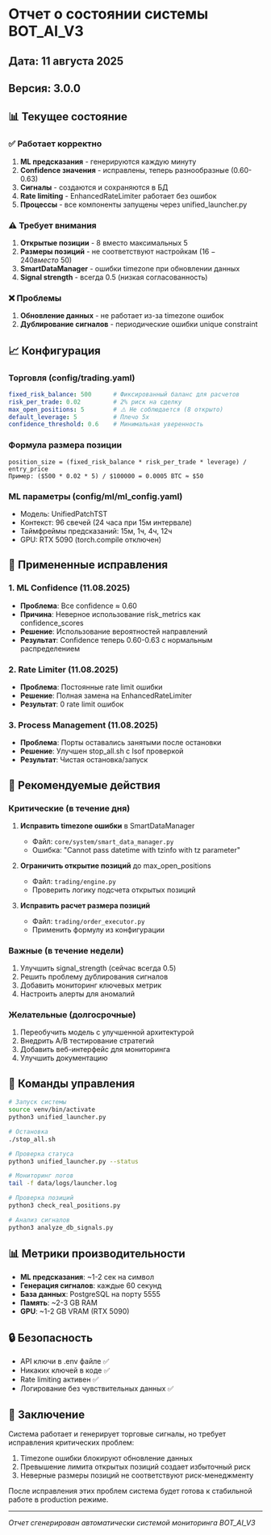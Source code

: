 # Отчет о состоянии системы BOT_AI_V3

## Дата: 11 августа 2025

## Версия: 3.0.0

## 📊 Текущее состояние

### ✅ Работает корректно

1. **ML предсказания** - генерируются каждую минуту
2. **Confidence значения** - исправлены, теперь разнообразные (0.60-0.63)
3. **Сигналы** - создаются и сохраняются в БД
4. **Rate limiting** - EnhancedRateLimiter работает без ошибок
5. **Процессы** - все компоненты запущены через unified_launcher.py

### ⚠️ Требует внимания

1. **Открытые позиции** - 8 вместо максимальных 5
2. **Размеры позиций** - не соответствуют настройкам ($16-240 вместо ~$50)
3. **SmartDataManager** - ошибки timezone при обновлении данных
4. **Signal strength** - всегда 0.5 (низкая согласованность)

### ❌ Проблемы

1. **Обновление данных** - не работает из-за timezone ошибок
2. **Дублирование сигналов** - периодические ошибки unique constraint

## 📈 Конфигурация

### Торговля (config/trading.yaml)

```yaml
fixed_risk_balance: 500      # Фиксированный баланс для расчетов
risk_per_trade: 0.02         # 2% риск на сделку
max_open_positions: 5        # ⚠️ Не соблюдается (8 открыто)
default_leverage: 5          # Плечо 5x
confidence_threshold: 0.6    # Минимальная уверенность
```

### Формула размера позиции

```
position_size = (fixed_risk_balance * risk_per_trade * leverage) / entry_price
Пример: ($500 * 0.02 * 5) / $100000 = 0.0005 BTC ≈ $50
```

### ML параметры (config/ml/ml_config.yaml)

- Модель: UnifiedPatchTST
- Контекст: 96 свечей (24 часа при 15м интервале)
- Таймфреймы предсказаний: 15м, 1ч, 4ч, 12ч
- GPU: RTX 5090 (torch.compile отключен)

## 🔧 Примененные исправления

### 1. ML Confidence (11.08.2025)

- **Проблема**: Все confidence ≈ 0.60
- **Причина**: Неверное использование risk_metrics как confidence_scores
- **Решение**: Использование вероятностей направлений
- **Результат**: Confidence теперь 0.60-0.63 с нормальным распределением

### 2. Rate Limiter (11.08.2025)

- **Проблема**: Постоянные rate limit ошибки
- **Решение**: Полная замена на EnhancedRateLimiter
- **Результат**: 0 rate limit ошибок

### 3. Process Management (11.08.2025)

- **Проблема**: Порты оставались занятыми после остановки
- **Решение**: Улучшен stop_all.sh с lsof проверкой
- **Результат**: Чистая остановка/запуск

## 📝 Рекомендуемые действия

### Критические (в течение дня)

1. **Исправить timezone ошибки** в SmartDataManager
   - Файл: `core/system/smart_data_manager.py`
   - Ошибка: "Cannot pass datetime with tzinfo with tz parameter"

2. **Ограничить открытие позиций** до max_open_positions
   - Файл: `trading/engine.py`
   - Проверить логику подсчета открытых позиций

3. **Исправить расчет размера позиций**
   - Файл: `trading/order_executor.py`
   - Применить формулу из конфигурации

### Важные (в течение недели)

1. Улучшить signal_strength (сейчас всегда 0.5)
2. Решить проблему дублирования сигналов
3. Добавить мониторинг ключевых метрик
4. Настроить алерты для аномалий

### Желательные (долгосрочные)

1. Переобучить модель с улучшенной архитектурой
2. Внедрить A/B тестирование стратегий
3. Добавить веб-интерфейс для мониторинга
4. Улучшить документацию

## 🚀 Команды управления

```bash
# Запуск системы
source venv/bin/activate
python3 unified_launcher.py

# Остановка
./stop_all.sh

# Проверка статуса
python3 unified_launcher.py --status

# Мониторинг логов
tail -f data/logs/launcher.log

# Проверка позиций
python3 check_real_positions.py

# Анализ сигналов
python3 analyze_db_signals.py
```

## 📊 Метрики производительности

- **ML предсказания**: ~1-2 сек на символ
- **Генерация сигналов**: каждые 60 секунд
- **База данных**: PostgreSQL на порту 5555
- **Память**: ~2-3 GB RAM
- **GPU**: ~1-2 GB VRAM (RTX 5090)

## 🔒 Безопасность

- API ключи в .env файле ✅
- Никаких ключей в коде ✅
- Rate limiting активен ✅
- Логирование без чувствительных данных ✅

## 📝 Заключение

Система работает и генерирует торговые сигналы, но требует исправления критических проблем:

1. Timezone ошибки блокируют обновление данных
2. Превышение лимита открытых позиций создает избыточный риск
3. Неверные размеры позиций не соответствуют риск-менеджменту

После исправления этих проблем система будет готова к стабильной работе в production режиме.

---
*Отчет сгенерирован автоматически системой мониторинга BOT_AI_V3*
